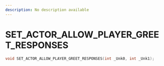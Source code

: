 ```yaml
---
description: No description available 
---
```


# SET_ACTOR_ALLOW_PLAYER_GREET_RESPONSES

```cpp
void SET_ACTOR_ALLOW_PLAYER_GREET_RESPONSES(int _Unk0, int _Unk1);
```